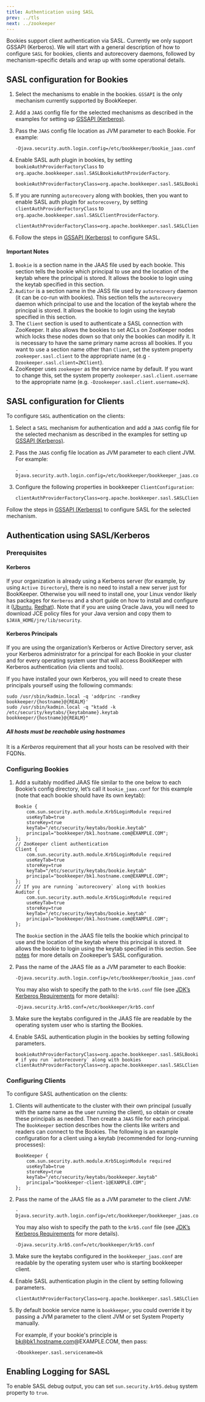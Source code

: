```yaml
---
title: Authentication using SASL
prev: ../tls
next: ../zookeeper
---
```


Bookies support client authentication via SASL. Currently we only support GSSAPI (Kerberos). We will start
with a general description of how to configure `SASL` for bookies, clients and autorecovery daemons, followed
by mechanism-specific details and wrap up with some operational details.

## SASL configuration for Bookies

1. Select the mechanisms to enable in the bookies. `GSSAPI` is the only mechanism currently supported by BookKeeper.
2. Add a `JAAS` config file for the selected mechanisms as described in the examples for setting up [GSSAPI (Kerberos)](#kerberos).
3. Pass the `JAAS` config file location as JVM parameter to each Bookie. For example:

    ```shell
    -Djava.security.auth.login.config=/etc/bookkeeper/bookie_jaas.conf 
    ```

4. Enable SASL auth plugin in bookies, by setting `bookieAuthProviderFactoryClass` to `org.apache.bookkeeper.sasl.SASLBookieAuthProviderFactory`.


    ```shell
    bookieAuthProviderFactoryClass=org.apache.bookkeeper.sasl.SASLBookieAuthProviderFactory
    ```

5. If you are running `autorecovery` along with bookies, then you want to enable SASL auth plugin for `autorecovery`, by setting
    `clientAuthProviderFactoryClass` to `org.apache.bookkeeper.sasl.SASLClientProviderFactory`.

    ```shell
    clientAuthProviderFactoryClass=org.apache.bookkeeper.sasl.SASLClientProviderFactory
    ```

6. Follow the steps in [GSSAPI (Kerberos)](#kerberos) to configure SASL.

#### <a name="notes"></a> Important Notes

1. `Bookie` is a section name in the JAAS file used by each bookie. This section tells the bookie which principal to use
    and the location of the keytab where the principal is stored. It allows the bookie to login using the keytab specified in this section.
2. `Auditor` is a section name in the JASS file used by `autorecovery` daemon (it can be co-run with bookies). This section tells the
    `autorecovery` daemon which principal to use and the location of the keytab where the principal is stored. It allows the bookie to
    login using the keytab specified in this section.
3. The `Client` section is used to authenticate a SASL connection with ZooKeeper. It also allows the bookies to set ACLs on ZooKeeper nodes
    which locks these nodes down so that only the bookies can modify it. It is necessary to have the same primary name across all bookies.
    If you want to use a section name other than `Client`, set the system property `zookeeper.sasl.client` to the appropriate name
    (e.g `-Dzookeeper.sasl.client=ZKClient`).
4. ZooKeeper uses `zookeeper` as the service name by default. If you want to change this, set the system property
    `zookeeper.sasl.client.username` to the appropriate name (e.g. `-Dzookeeper.sasl.client.username=zk`).

## SASL configuration for Clients

To configure `SASL` authentication on the clients:

1. Select a `SASL` mechanism for authentication and add a `JAAS` config file for the selected mechanism as described in the examples for
    setting up [GSSAPI (Kerberos)](#kerberos).
2. Pass the `JAAS` config file location as JVM parameter to each client JVM. For example:

    ```shell
    -Djava.security.auth.login.config=/etc/bookkeeper/bookkeeper_jaas.conf 
    ```

3. Configure the following properties in bookkeeper `ClientConfiguration`:

    ```shell
    clientAuthProviderFactoryClass=org.apache.bookkeeper.sasl.SASLClientProviderFactory
    ```

Follow the steps in [GSSAPI (Kerberos)](#kerberos) to configure SASL for the selected mechanism.

## <a name="kerberos"></a> Authentication using SASL/Kerberos

### Prerequisites

#### Kerberos

If your organization is already using a Kerberos server (for example, by using `Active Directory`), there is no need to
install a new server just for BookKeeper. Otherwise you will need to install one, your Linux vendor likely has packages
for `Kerberos` and a short guide on how to install and configure it ([Ubuntu](https://help.ubuntu.com/community/Kerberos),
[Redhat](https://access.redhat.com/documentation/en-US/Red_Hat_Enterprise_Linux/6/html/Managing_Smart_Cards/installing-kerberos.html)).
Note that if you are using Oracle Java, you will need to download JCE policy files for your Java version and copy them to `$JAVA_HOME/jre/lib/security`.

#### Kerberos Principals

If you are using the organization’s Kerberos or Active Directory server, ask your Kerberos administrator for a principal
for each Bookie in your cluster and for every operating system user that will access BookKeeper with Kerberos authentication
(via clients and tools).

If you have installed your own Kerberos, you will need to create these principals yourself using the following commands:

```shell
sudo /usr/sbin/kadmin.local -q 'addprinc -randkey bookkeeper/{hostname}@{REALM}'
sudo /usr/sbin/kadmin.local -q "ktadd -k /etc/security/keytabs/{keytabname}.keytab bookkeeper/{hostname}@{REALM}"
```

##### All hosts must be reachable using hostnames

It is a *Kerberos* requirement that all your hosts can be resolved with their FQDNs.

### Configuring Bookies

1. Add a suitably modified JAAS file similar to the one below to each Bookie’s config directory, let’s call it `bookie_jaas.conf`
for this example (note that each bookie should have its own keytab):

    ```
    Bookie {
        com.sun.security.auth.module.Krb5LoginModule required
        useKeyTab=true
        storeKey=true
        keyTab="/etc/security/keytabs/bookie.keytab"
        principal="bookkeeper/bk1.hostname.com@EXAMPLE.COM";
    };
    // ZooKeeper client authentication
    Client {
        com.sun.security.auth.module.Krb5LoginModule required
        useKeyTab=true
        storeKey=true
        keyTab="/etc/security/keytabs/bookie.keytab"
        principal="bookkeeper/bk1.hostname.com@EXAMPLE.COM";
    };
    // If you are running `autorecovery` along with bookies
    Auditor {
        com.sun.security.auth.module.Krb5LoginModule required
        useKeyTab=true
        storeKey=true
        keyTab="/etc/security/keytabs/bookie.keytab"
        principal="bookkeeper/bk1.hostname.com@EXAMPLE.COM";
    };
    ```

    The `Bookie` section in the JAAS file tells the bookie which principal to use and the location of the keytab where this principal is stored.
    It allows the bookie to login using the keytab specified in this section. See [notes](#notes) for more details on Zookeeper’s SASL configuration.

2. Pass the name of the JAAS file as a JVM parameter to each Bookie:

    ```shell
    -Djava.security.auth.login.config=/etc/bookkeeper/bookie_jaas.conf
    ```

    You may also wish to specify the path to the `krb5.conf` file
    (see [JDK’s Kerberos Requirements](https://docs.oracle.com/javase/8/docs/technotes/guides/security/jgss/tutorials/KerberosReq.html) for more details):

    ```shell
    -Djava.security.krb5.conf=/etc/bookkeeper/krb5.conf
    ```

3. Make sure the keytabs configured in the JAAS file are readable by the operating system user who is starting the Bookies.

4. Enable SASL authentication plugin in the bookies by setting following parameters.

    ```shell
    bookieAuthProviderFactoryClass=org.apache.bookkeeper.sasl.SASLBookieAuthProviderFactory
    # if you run `autorecovery` along with bookies
    clientAuthProviderFactoryClass=org.apache.bookkeeper.sasl.SASLClientProviderFactory
    ```

### Configuring Clients

To configure SASL authentication on the clients:

1. Clients will authenticate to the cluster with their own principal (usually with the same name as the user running the client),
    so obtain or create these principals as needed. Then create a `JAAS` file for each principal. The `BookKeeper` section describes
    how the clients like writers and readers can connect to the Bookies. The following is an example configuration for a client using
    a keytab (recommended for long-running processes):

    ```
    BookKeeper {
        com.sun.security.auth.module.Krb5LoginModule required
        useKeyTab=true
        storeKey=true
        keyTab="/etc/security/keytabs/bookkeeper.keytab"
        principal="bookkeeper-client-1@EXAMPLE.COM";
    };
    ```


2. Pass the name of the JAAS file as a JVM parameter to the client JVM:

    ```shell
    -Djava.security.auth.login.config=/etc/bookkeeper/bookkeeper_jaas.conf
    ```

    You may also wish to specify the path to the `krb5.conf` file (see
    [JDK’s Kerberos Requirements](https://docs.oracle.com/javase/8/docs/technotes/guides/security/jgss/tutorials/KerberosReq.html) for more details).

    ```shell
    -Djava.security.krb5.conf=/etc/bookkeeper/krb5.conf
    ```


3. Make sure the keytabs configured in the `bookkeeper_jaas.conf` are readable by the operating system user who is starting bookkeeper client.

4. Enable SASL authentication plugin in the client by setting following parameters.

    ```shell
    clientAuthProviderFactoryClass=org.apache.bookkeeper.sasl.SASLClientProviderFactory
    ```
5. By default bookie service name is `bookkeeper`, you could override it by passing a JVM parameter to the client JVM or set System Property manually.

    For example, if your bookie's principle is bk@bk1.hostname.com@EXAMPLE.COM, then pass:

    ```shell
    -Dbookkeeper.sasl.servicename=bk
    ```

## Enabling Logging for SASL

To enable SASL debug output, you can set `sun.security.krb5.debug` system property to `true`.

